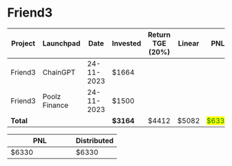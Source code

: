 # Friend3



<table data-full-width="true"><thead><tr><th width="141">Project</th><th width="141">Launchpad</th><th width="132">Date</th><th width="133">Invested</th><th width="180">Return TGE (20%)</th><th width="125">Linear</th><th>PNL</th></tr></thead><tbody><tr><td>Friend3</td><td>ChainGPT</td><td>24-11-2023</td><td>$1664</td><td></td><td></td><td></td></tr><tr><td>Friend3</td><td>Poolz Finance</td><td>24-11-2023</td><td>$1500</td><td></td><td></td><td></td></tr><tr><td><strong>Total</strong></td><td></td><td></td><td><strong>$3164</strong></td><td>$4412</td><td>$5082</td><td><mark style="color:green;">$6330</mark></td></tr></tbody></table>

<table data-full-width="true"><thead><tr><th width="135">PNL</th><th>Distributed</th></tr></thead><tbody><tr><td>$6330</td><td>$6330</td></tr></tbody></table>
